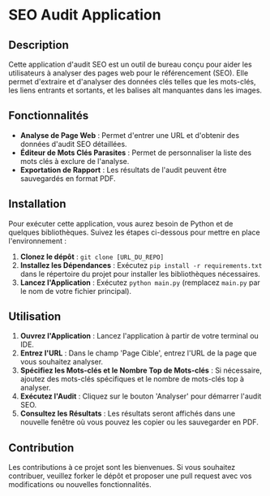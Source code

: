 
# SEO Audit Application

## Description

Cette application d'audit SEO est un outil de bureau conçu pour aider les utilisateurs à analyser des pages web pour le référencement (SEO). Elle permet d'extraire et d'analyser des données clés telles que les mots-clés, les liens entrants et sortants, et les balises alt manquantes dans les images.

## Fonctionnalités

- **Analyse de Page Web** : Permet d'entrer une URL et d'obtenir des données d'audit SEO détaillées.
- **Éditeur de Mots Clés Parasites** : Permet de personnaliser la liste des mots clés à exclure de l'analyse.
- **Exportation de Rapport** : Les résultats de l'audit peuvent être sauvegardés en format PDF.

## Installation

Pour exécuter cette application, vous aurez besoin de Python et de quelques bibliothèques. Suivez les étapes ci-dessous pour mettre en place l'environnement :

1. **Clonez le dépôt** : `git clone [URL_DU_REPO]`
2. **Installez les Dépendances** : Exécutez `pip install -r requirements.txt` dans le répertoire du projet pour installer les bibliothèques nécessaires.
3. **Lancez l'Application** : Exécutez `python main.py` (remplacez `main.py` par le nom de votre fichier principal).

## Utilisation

1. **Ouvrez l'Application** : Lancez l'application à partir de votre terminal ou IDE.
2. **Entrez l'URL** : Dans le champ 'Page Cible', entrez l'URL de la page que vous souhaitez analyser.
3. **Spécifiez les Mots-clés et le Nombre Top de Mots-clés** : Si nécessaire, ajoutez des mots-clés spécifiques et le nombre de mots-clés top à analyser.
4. **Exécutez l'Audit** : Cliquez sur le bouton 'Analyser' pour démarrer l'audit SEO.
5. **Consultez les Résultats** : Les résultats seront affichés dans une nouvelle fenêtre où vous pouvez les copier ou les sauvegarder en PDF.

## Contribution

Les contributions à ce projet sont les bienvenues. Si vous souhaitez contribuer, veuillez forker le dépôt et proposer une pull request avec vos modifications ou nouvelles fonctionnalités.
